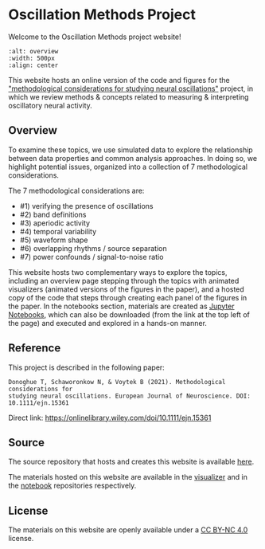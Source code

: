 # Oscillation Methods Project

Welcome to the Oscillation Methods project website!

```{image} https://raw.githubusercontent.com/OscillationMethods/Site/main/oscmethods/assets/OscillationsOverview.png
:alt: overview
:width: 500px
:align: center
```

This website hosts an online version of the code and figures for the
["methodological considerations for studying neural oscillations"](https://onlinelibrary.wiley.com/doi/10.1111/ejn.15361)
project, in which we review methods & concepts related to measuring & interpreting oscillatory neural activity.

## Overview

To examine these topics, we use simulated data to explore the relationship between data properties and common analysis approaches. In doing so, we highlight potential issues, organized into a collection of 7 methodological considerations.

The 7 methodological considerations are:
- #1) verifying the presence of oscillations
- #2) band definitions
- #3) aperiodic activity
- #4) temporal variability
- #5) waveform shape
- #6) overlapping rhythms / source separation
- #7) power confounds / signal-to-noise ratio

This website hosts two complementary ways to explore the topics, including an overview page stepping through the topics with animated visualizers (animated versions of the figures in the paper), and a hosted copy of the code that steps through creating each panel of the figures in the paper. In the notebooks section, materials are created as [Jupyter Notebooks](https://jupyter.org), which can also be downloaded (from the link at the top left of the page) and executed and explored in a hands-on manner.

## Reference

This project is described in the following paper:

    Donoghue T, Schaworonkow N, & Voytek B (2021). Methodological considerations for
    studying neural oscillations. European Journal of Neuroscience. DOI: 10.1111/ejn.15361

Direct link: https://onlinelibrary.wiley.com/doi/10.1111/ejn.15361

## Source

The source repository that hosts and creates this website is available [here](https://github.com/OscillationMethods/Site).

The materials hosted on this website are available in the
[visualizer](https://github.com/OscillationMethods/Visualizers)
and in the
[notebook](https://github.com/OscillationMethods/OscillationMethods)
repositories respectively.

## License

The materials on this website are openly available under a
[CC BY-NC 4.0](https://creativecommons.org/licenses/by-nc/4.0/)
license.
